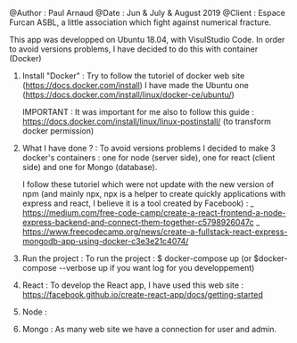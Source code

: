 @Author : Paul Arnaud
@Date : Jun & July & August 2019
@Client : Espace Furcan ASBL, a little association which fight against numerical fracture.

This app was developped on Ubuntu 18.04, with VisulStudio Code.
In order to avoid versions problems, I have decided to do this with container (Docker)


1) Install "Docker" : 
    Try to follow the tutoriel of docker web site (https://docs.docker.com/install)
    I have made the Ubuntu one (https://docs.docker.com/install/linux/docker-ce/ubuntu/)

    IMPORTANT : It was important for me also to follow this guide : https://docs.docker.com/install/linux/linux-postinstall/
    (to transform docker permission)



2) What I have done ? :
    To avoid versions problems I decided to make 3 docker's containers : one for node (server side), one for react (client side) and one for Mongo (database).

    I follow these tutoriel which were not update with the new version of npm (and mainly npx, npx is a helper to create quickly applications with express and react, I believe it is a tool created by Facebook) :
    _ https://medium.com/free-code-camp/create-a-react-frontend-a-node-express-backend-and-connect-them-together-c5798926047c
    _ https://www.freecodecamp.org/news/create-a-fullstack-react-express-mongodb-app-using-docker-c3e3e21c4074/


3) Run the project :
    To run the project : $ docker-compose up (or $docker-compose --verbose up if you want log for you developpement)

4) React :
    To develop the React app, I have used this web site : https://facebook.github.io/create-react-app/docs/getting-started

5) Node :

6) Mongo :
    As many web site we have a connection for user and admin.
    
